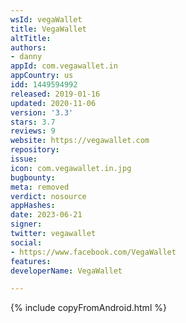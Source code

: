 ```yaml
---
wsId: vegaWallet
title: VegaWallet
altTitle: 
authors:
- danny
appId: com.vegawallet.in
appCountry: us
idd: 1449594992
released: 2019-01-16
updated: 2020-11-06
version: '3.3'
stars: 3.7
reviews: 9
website: https://vegawallet.com
repository: 
issue: 
icon: com.vegawallet.in.jpg
bugbounty: 
meta: removed
verdict: nosource
appHashes: 
date: 2023-06-21
signer: 
twitter: vegawallet
social:
- https://www.facebook.com/VegaWallet
features: 
developerName: VegaWallet

---
```


{% include copyFromAndroid.html %}

